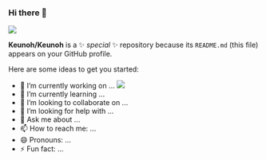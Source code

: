 ### Hi there 👋
<img src="https://img.shields.io/badge/Spring-white?style=flat&logo=Spring&logoColor=#6DB33F"/>

**Keunoh/Keunoh** is a ✨ _special_ ✨ repository because its `README.md` (this file) appears on your GitHub profile.

Here are some ideas to get you started:

- 🔭 I’m currently working on ... <img src="https://img.shields.io/badge/Spring-white?style=flat&logo=Spring&logoColor=#6DB33F"/>
- 🌱 I’m currently learning ...
- 👯 I’m looking to collaborate on ...
- 🤔 I’m looking for help with ...
- 💬 Ask me about ...
- 📫 How to reach me: ...
- 😄 Pronouns: ...
- ⚡ Fun fact: ...

